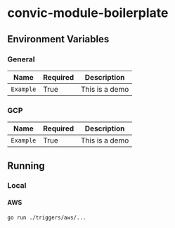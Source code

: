 # convic-module-boilerplate

## Environment Variables

### General

| Name  | Required | Description   |
| ----- | -------- | ------------- |
| `Example` | True | This is a demo |

### GCP

| Name  | Required | Description   |
| ----- | -------- | ------------- |
| `Example` | True | This is a demo |


## Running

### Local

#### AWS

```
go run ./triggers/aws/...
```